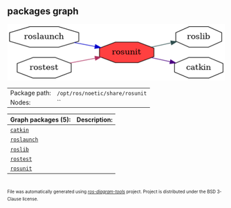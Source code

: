 <!--
File was automatically generated using 'ros-diagram-tools' project.
Project is distributed under the BSD 3-Clause license.
-->

## packages graph

[![rosunit](rosunit.png "rosunit")](rosunit.png)

|     |     |
| --- | --- |
| Package path: | `/opt/ros/noetic/share/rosunit` |
| Nodes: | `` |


| Graph packages (5): | Description: |
| ------------------- | ------------ |
| [`catkin`](catkin.md) |  |
| [`roslaunch`](roslaunch.md) |  |
| [`roslib`](roslib.md) |  |
| [`rostest`](rostest.md) |  |
| [`rosunit`](rosunit.md) |  |


</br>
<font size="1">
File was automatically generated using <a href="https://github.com/anetczuk/ros-diagram-tools"><i>ros-diagram-tools</i></a> project.
Project is distributed under the BSD 3-Clause license.
</font>
